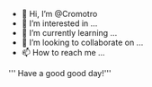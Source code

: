 - 👋 Hi, I’m @Cromotro
- 👀 I’m interested in ...
- 🌱 I’m currently learning ...
- 💞️ I’m looking to collaborate on ...
- 📫 How to reach me ...

<!---
Cromotro/Cromotro is a ✨ special ✨ repository because its `README.md` (this file) appears on your GitHub profile.
You can click the Preview link to take a look at your changes.
--->
''' Have a good good day!'''
